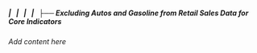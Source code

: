 ##### |   |   |   |   ├── Excluding Autos and Gasoline from Retail Sales Data for Core Indicators

*Add content here*